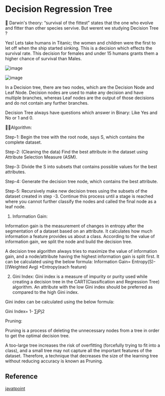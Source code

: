 
# Decision Regression Tree

 🧔 Darwin's theory: “survival of the fittest” states that the one who evolve and fitter than other species servive. But werent we studying Decision Tree ?

Yes! Lets take humans in Titanic; the women and children were the first to let off when the ship started sinking. This is a decision which effects the survival rate. This decision for females and under 15 humans grants them a higher chance of survival than Males.  

![image](https://media3.giphy.com/media/3orif0iFlJKUTgNYD6/200.gif)


![image](https://annalyzin.files.wordpress.com/2016/07/decision-trees-example-multiple-categories-tutorial2.png)


In a Decision tree, there are two nodes, which are the Decision Node and Leaf Node. Decision nodes are used to make any decision and have multiple branches, whereas Leaf nodes are the output of those decisions and do not contain any further branches.

Decision Tree always have questions which answer in Binary: Like Yes and No or 1 and 0.


👩‍💻Algorithm:

Step-1: Begin the tree with the root node, says S, which contains the complete dataset.

Step-2: (Cleaning the data) Find the best attribute in the dataset using Attribute Selection Measure (ASM).

Step-3: Divide the S into subsets that contains possible values for the best attributes.

Step-4: Generate the decision tree node, which contains the best attribute.

Step-5: Recursively make new decision trees using the subsets of the dataset created in step -3. Continue this process until a stage is reached where you cannot further classify the nodes and called the final node as a leaf node.

1. Information Gain:

Information gain is the measurement of changes in entropy after the segmentation of a dataset based on an attribute.
It calculates how much information a feature provides us about a class.
According to the value of information gain, we split the node and build the decision tree.

A decision tree algorithm always tries to maximize the value of information gain, and a node/attribute having the highest information gain is split first.
 It can be calculated using the below formula:
Information Gain= Entropy(S)- [(Weighted Avg) *Entropy(each feature)  


2. Gini Index:
Gini index is a measure of impurity or purity used while creating a decision tree in the CART(Classification and Regression Tree) algorithm.
An attribute with the low Gini index should be preferred as compared to the high Gini index.

Gini index can be calculated using the below formula:

Gini Index= 1- ∑jPj2

Pruning:

Pruning is a process of deleting the unnecessary nodes from a tree in order to get the optimal decision tree.

A too-large tree increases the risk of overfitting (forcefully trying to fit into a class), and a small tree may not capture all the important features of the dataset. Therefore, a technique that decreases the size of the learning tree without reducing accuracy is known as Pruning.



## Reference

[javatpoint](https://www.javatpoint.com/machine-learning-decision-tree-classification-algorithm)

